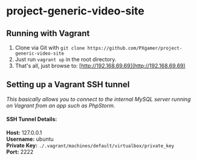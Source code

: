# project-generic-video-site

## Running with Vagrant
1. Clone via Git with `git clone https://github.com/PXgamer/project-generic-video-site`
2. Just run `vagrant up` in the root directory.
3. That's all, just browse to: [http://192.168.69.69](http://192.168.69.69)

## Setting up a Vagrant SSH tunnel
_This basically allows you to connect to the internal MySQL server running on Vagrant from an app such as PhpStorm._

#### SSH Tunnel Details:
**Host:** 127.0.0.1  
**Username:** ubuntu  
**Private Key:** `./.vagrant/machines/default/virtualbox/private_key`  
**Port:** 2222